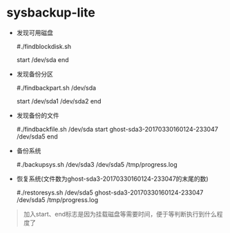 sysbackup-lite
==============

- 发现可用磁盘

  #./findblockdisk.sh

  start
  /dev/sda
  end

- 发现备份分区

  #./findbackpart.sh /dev/sda

  start
  /dev/sda1
  /dev/sda2
  end

- 发现备份的文件

  #./findbackfile.sh /dev/sda
  start
  ghost-sda3-20170330160124-233047 /dev/sda5
  end

- 备份系统

  #./backupsys.sh /dev/sda3 /dev/sda5 /tmp/progress.log

- 恢复系统(文件数为ghost-sda3-20170330160124-233047的末尾的数)

  #./restoresys.sh /dev/sda5 ghost-sda3-20170330160124-233047 /dev/sda5 /tmp/progress.log

> 加入start、end标志是因为挂载磁盘等需要时间，便于等判断执行到什么程度了
